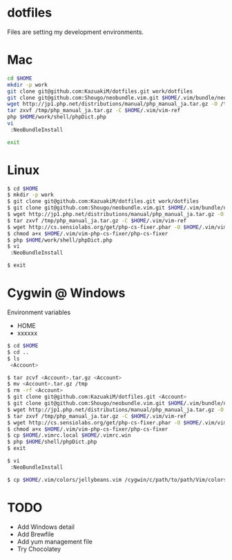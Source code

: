dotfiles
==============

Files are setting my development environments.

# Mac

```sh
cd $HOME
mkdir -p work
git clone git@github.com:KazuakiM/dotfiles.git work/dotfiles
git clone git@github.com:Shougo/neobundle.vim.git $HOME/.vim/bundle/neobundle.vim
wget http://jp1.php.net/distributions/manual/php_manual_ja.tar.gz -O /tmp
tar zxvf /tmp/php_manual_ja.tar.gz -C $HOME/.vim/vim-ref
php $HOME/work/shell/phpDict.php
vi
 :NeoBundleInstall

exit
```

# Linux

```bash
$ cd $HOME
$ mkdir -p work
$ git clone git@github.com:KazuakiM/dotfiles.git work/dotfiles
$ git clone git@github.com:Shougo/neobundle.vim.git $HOME/.vim/bundle/neobundle.vim
$ wget http://jp1.php.net/distributions/manual/php_manual_ja.tar.gz -O /tmp
$ tar zxvf /tmp/php_manual_ja.tar.gz -C $HOME/.vim/vim-ref
$ wget http://cs.sensiolabs.org/get/php-cs-fixer.phar -O $HOME/.vim/vim-php-cs-fixer/php-cs-fixer
$ chmod a+x $HOME/.vim/vim-php-cs-fixer/php-cs-fixer
$ php $HOME/work/shell/phpDict.php
$ vi
 :NeoBundleInstall

$ exit
```

# Cygwin @ Windows

Environment variables
* HOME
* xxxxxx

```bash
$ cd $HOME
$ cd ..
$ ls
 <Account>

$ tar zcvf <Account>.tar.gz <Account>
$ mv <Account>.tar.gz /tmp
$ rm -rf <Account>
$ git clone git@github.com:KazuakiM/dotfiles.git <Account>
$ git clone git@github.com:Shougo/neobundle.vim.git $HOME/.vim/bundle/neobundle.vim
$ wget http://jp1.php.net/distributions/manual/php_manual_ja.tar.gz -O /tmp
$ tar zxvf /tmp/php_manual_ja.tar.gz -C $HOME/.vim/vim-ref
$ wget http://cs.sensiolabs.org/get/php-cs-fixer.phar -O $HOME/.vim/vim-php-cs-fixer/php-cs-fixer
$ chmod a+x $HOME/.vim/vim-php-cs-fixer/php-cs-fixer
$ cp $HOME/.vimrc.local $HOME/.vimrc.win
$ php $HOME/shell/phpDict.php
$ exit
```

```bash
$ vi
 :NeoBundleInstall

$ cp $HOME/.vim/colors/jellybeans.vim /cygwin/c/path/to/path/Vim/colors/
```

# TODO

* Add Windows detail
* Add Brewfile
* Add yum management file
* Try Chocolatey
